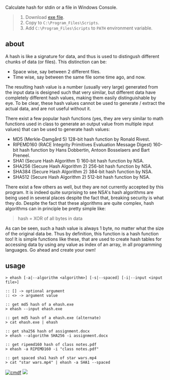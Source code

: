 Calculate hash for stdin or a file in Windows Console.
> 1. Download [exe file](https://github.com/cmdf/extra-hash/releases/download/1.0.0/ehash.exe).
> 2. Copy to `C:\Program_Files\Scripts`.
> 3. Add `C:\Program_Files\Scripts` to `PATH` environment variable.


## about

A hash is like a signature for data, and thus is used to distingush
different chunks of data (or files). This distinction can be:

- Space wise, say between 2 different files.
- Time wise, say between the same file some time ago, and now.

The resulting hash value is a number (usually very large) generated from the
input data is designed such that very similar, but different data have
completely different hash values, making them easily distinguishable by eye.
To be clear, these hash values cannot be used to generate / extract the actual
data, and are not useful without it.

There exist a few popular hash functions (yes, they are very similar to math
functions used in class to generate an output value from multiple input values)
that can be used to generate hash values:

- MD5 (Merkle-Damgård 5) 128-bit hash function by Ronald Rivest.
- RIPEMD160 (RACE Integrity Primitives Evaluation Message Digest) 160-bit hash
  function by Hans Dobbertin, Antoon Bosselaers and Bart Preneel.
- SHA1 (Secure Hash Algorithm 1) 160-bit hash function by NSA.
- SHA256 (Secure Hash Algorithm 2) 256-bit hash function by NSA.
- SHA384 (Secure Hash Algorithm 2) 384-bit hash function by NSA.
- SHA512 (Secure Hash Algorithm 2) 512-bit hash function by NSA.

There exist a few others as well, but they are not currently accepted by this
program. It is indeed quite surprising to see NSA's hash algorithms are being
used in several places despite the fact that, breaking security is what they
do. Despite the fact that these algorithms are quite complex, hash algorithms
can in principle be pretty simple like:

> hash = XOR of all bytes in data

As can be seen, such a hash value is always 1 byte, no matter what the size of
the original data be. Thus by definition, this function is a hash function too!
It is simple functions like these, that are used to create hash tables
for accessing data by using any value as index of an array, in all programming
languages. Go ahead and create your own!


## usage

```batch
> ehash [-a|--algorithm <algorithm>] [-s|--spaced] [-i|--input <input file>]

:: [] -> optional argument
:: <> -> argument value
```

```batch
:: get md5 hash of a ehash.exe
> ehash --input ehash.exe

:: get md5 hash of a ehash.exe (alternate)
> cat ehash.exe | ehash

:: get sha256 hash of assignment.docx
> ehash --algorithm SHA256 -i assignment.docx

:: get ripemd160 hash of class notes.pdf
> ehash -a RIPEMD160 -i "class notes.pdf"

:: get spaced sha1 hash of star wars.mp4
> cat "star wars.mp4" | ehash -a SHA1 --spaced
```


[![cmdf](https://i.imgur.com/SCVpuPD.jpg)](https://cmdf.github.io)
![](https://ga-beacon.deno.dev/G-RC63DPBH3P:SH3Eq-NoQ9mwgYeHWxu7cw/github.com/nodef/extra-hash.cmd)

